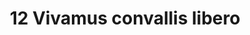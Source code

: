 ---
title: 12 Vivamus convallis libero
image: 12.jpg
thumbnail: 12.jpg
caption: 12 Sed velit lacus, laoreet at venenatis convallis in lorem tincidunt.
---